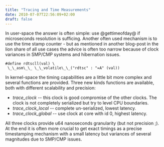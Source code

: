```yaml
---
title: "Tracing and Time Measurements"
date: 2010-07-07T22:56:09+02:00
draft: false
---
```


In user-space the answer is often simple: use @gettimeofday@ if microseconds
resolution is sufficing. Another often used mechanism is to use the time stamp
counter - but as mentioned in another blog-post in the lion share of all use
cases the advice is often too narrow because of clock variances in SMP/CMP
systems and hibernation issues.



```
#define rdtscll(val) \
 \_\_asm\_\_ \_\_volatile\_\_("rdtsc" : "=A" (val))

```

In kernel-space the timing capabilities are a little bit more complex and
several functions are provided. Three new kinds functions are available, both
with different scalability and precision:


* *trace\_clock* -- this clock is good compromise of the other clocks. The clock
is not completely serialized but try to level CPU boundaries.
* *trace\_clock\_local* -- complete un-serialized, lowest latency.
* *trace\_clock\_global* -- use clock at core with id 0, highest latency.


All three clocks provide u64 nanoseconds granularity (but not precision ;).
At the end it is often more crucial to get exact timings as a precise
timestamping mechanism with a small latency but variances of several
magnitudes due to SMP/CMP issues.


